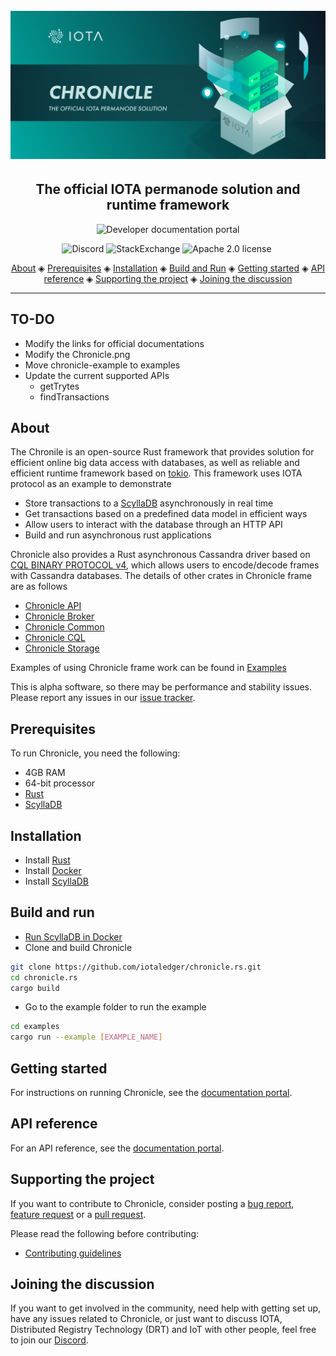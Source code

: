 <h1 align="center">
  <br>
  <a href="https://docs.iota.org/docs/chronicle/1.0/overview"><img src="Chronicle.png"></a>
</h1>

<h2 align="center">The official IOTA permanode solution and runtime framework</h2>

<p align="center">
    <a href="https://docs.iota.org/docs/chronicle/1.0/overview" style="text-decoration:none;">
    <img src="https://img.shields.io/badge/Documentation%20portal-blue.svg?style=for-the-badge" alt="Developer documentation portal">
</p>
<p align="center">
    <a href="https://discord.iota.org/" style="text-decoration:none;"><img src="https://img.shields.io/badge/Discord-9cf.svg?logo=discord" alt="Discord"></a>
    <a href="https://iota.stackexchange.com/" style="text-decoration:none;"><img src="https://img.shields.io/badge/StackExchange-9cf.svg?logo=stackexchange" alt="StackExchange"></a>
    <a href="https://github.com/iotaledger/chronicle.rs/blob/master/LICENSE" style="text-decoration:none;"><img src="https://img.shields.io/badge/License-Apache%202.0-green.svg" alt="Apache 2.0 license"></a>
    <a href="https://dependabot.com" style="text-decoration:none;"><img src="https://api.dependabot.com/badges/status?host=github&repo=iotaledger/chronicle.rs" alt=""></a>
</p>
      
<p align="center">
  <a href="#about">About</a> ◈
  <a href="#prerequisites">Prerequisites</a> ◈
  <a href="#installation">Installation</a> ◈
  <a href="#build-and-run">Build and Run</a> ◈
  <a href="#getting-started">Getting started</a> ◈
  <a href="#api-reference">API reference</a> ◈
  <a href="#supporting-the-project">Supporting the project</a> ◈
  <a href="#joining-the-discussion">Joining the discussion</a> 
</p>

---

## TO-DO
- Modify the links for official documentations
- Modify the Chronicle.png
- Move chronicle-example to examples
- Update the current supported APIs
  - getTrytes
  - findTransactions 

## About

The Chronile is an open-source Rust framework that provides solution for efficient online big data access with databases, as well as reliable and efficient runtime framework based on [tokio](https://docs.rs/crate/tokio). This framework uses IOTA protocol as an example to demonstrate

- Store transactions to a [ScyllaDB](https://www.scylladb.com/) asynchronously in real time
- Get transactions based on a predefined data model in efficient ways
- Allow users to interact with the database through an HTTP API
- Build and run asynchronous rust applications

Chronicle also provides a Rust asynchronous Cassandra driver based on [CQL BINARY PROTOCOL v4](https://github.com/apache/cassandra/blob/trunk/doc/native_protocol_v4.spec), which allows users to encode/decode frames with Cassandra databases. The details of other crates in Chronicle frame are as follows

- [Chronicle API](chronicle-api/README.md)
- [Chronicle Broker](chronicle-broker/README.md)
- [Chronicle Common](chronicle-common/README.md)
- [Chronicle CQL](chronicle-cql/README.md)
- [Chronicle Storage](chronicle-storage/README.md)

Examples of using Chronicle frame work can be found in [Examples](examples/README.md)

This is alpha software, so there may be performance and stability issues.
Please report any issues in our [issue tracker](https://github.com/iotaledger/chronicle.rs/issues/new).

## Prerequisites

To run Chronicle, you need the following:

- 4GB RAM
- 64-bit processor
- [Rust](https://www.rust-lang.org/tools/install)
- [ScyllaDB](https://docs.scylladb.com/getting-started/)

## Installation

- Install [Rust](https://www.rust-lang.org/tools/install)
- Install [Docker](https://docs.docker.com/get-docker/)
- Install [ScyllaDB](https://docs.scylladb.com/getting-started/)

## Build and run
- [Run ScyllaDB in Docker](https://docs.scylladb.com/operating-scylla/procedures/tips/best_practices_scylla_on_docker/)
- Clone and build Chronicle
```bash
git clone https://github.com/iotaledger/chronicle.rs.git
cd chronicle.rs
cargo build
```
- Go to the example folder to run the example
```bash
cd examples
cargo run --example [EXAMPLE_NAME]
```

## Getting started

For instructions on running Chronicle, see the [documentation portal](https://docs.iota.org/docs/chronicle/1.0/tutorials/install-chronicle).

## API reference

For an API reference, see the [documentation portal](https://docs.iota.org/docs/chronicle/1.0/references/chronicle-api-reference).

## Supporting the project

If you want to contribute to Chronicle, consider posting a [bug report](https://github.com/iotaledger/chronicle.rs/issues/new), [feature request](https://github.com/iotaledger/chronicle.rs/issues/new) or a [pull request](https://github.com/iotaledger/chronicle.rs/pulls).

Please read the following before contributing:

- [Contributing guidelines](CONTRIBUTING.md)

## Joining the discussion

If you want to get involved in the community, need help with getting set up, have any issues related to Chronicle, or just want to discuss IOTA, Distributed Registry Technology (DRT) and IoT with other people, feel free to join our [Discord](https://discord.iota.org/).
